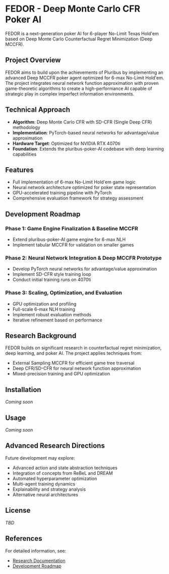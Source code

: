 # FEDOR - Deep Monte Carlo CFR Poker AI

FEDOR is a next-generation poker AI for 6-player No-Limit Texas Hold'em based on Deep Monte Carlo Counterfactual Regret Minimization (Deep MCCFR).

## Project Overview

FEDOR aims to build upon the achievements of Pluribus by implementing an advanced Deep MCCFR poker agent optimized for 6-max No-Limit Hold'em. The project integrates neural network function approximation with proven game-theoretic algorithms to create a high-performance AI capable of strategic play in complex imperfect information environments.

## Technical Approach

- **Algorithm**: Deep Monte Carlo CFR with SD-CFR (Single Deep CFR) methodology
- **Implementation**: PyTorch-based neural networks for advantage/value approximation
- **Hardware Target**: Optimized for NVIDIA RTX 4070ti
- **Foundation**: Extends the pluribus-poker-AI codebase with deep learning capabilities

## Features

- Full implementation of 6-max No-Limit Hold'em game logic
- Neural network architecture optimized for poker state representation
- GPU-accelerated training pipeline with PyTorch
- Comprehensive evaluation framework for strategy assessment

## Development Roadmap

### Phase 1: Game Engine Finalization & Baseline MCCFR
- Extend pluribus-poker-AI game engine for 6-max NLH
- Implement tabular MCCFR for validation on smaller games

### Phase 2: Neural Network Integration & Deep MCCFR Prototype
- Develop PyTorch neural networks for advantage/value approximation
- Implement SD-CFR style training loop
- Conduct initial training runs on 4070ti

### Phase 3: Scaling, Optimization, and Evaluation
- GPU optimization and profiling
- Full-scale 6-max NLH training
- Implement robust evaluation methods
- Iterative refinement based on performance

## Research Background

FEDOR builds on significant research in counterfactual regret minimization, deep learning, and poker AI. The project applies techniques from:

- External Sampling MCCFR for efficient game tree traversal
- Deep CFR/SD-CFR for neural network function approximation
- Mixed-precision training and GPU optimization

## Installation

*Coming soon*

## Usage

*Coming soon*

## Advanced Research Directions

Future development may explore:
- Advanced action and state abstraction techniques
- Integration of concepts from ReBeL and DREAM
- Automated hyperparameter optimization
- Multi-agent training dynamics
- Explainability and strategy analysis
- Alternative neural architectures

## License

*TBD*

## References

For detailed information, see:
- [Research Documentation](docs/research.md)
- [Development Roadmap](docs/roadmap.md)